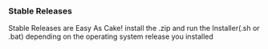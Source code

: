 ### Stable Releases
Stable Releases are Easy As Cake! install the .zip and run the Installer(.sh or .bat) 
depending on the operating system release you installed
